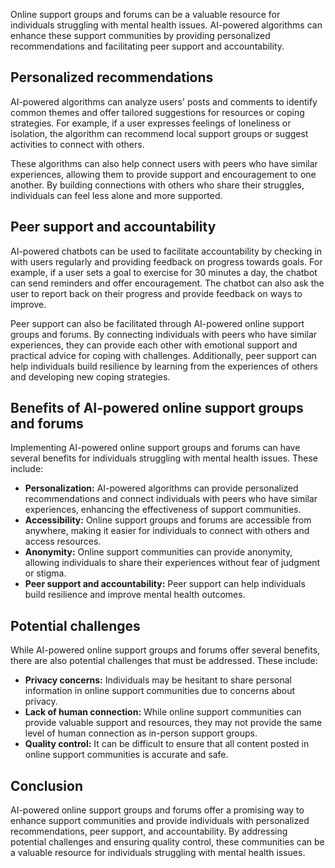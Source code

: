 
Online support groups and forums can be a valuable resource for individuals struggling with mental health issues. AI-powered algorithms can enhance these support communities by providing personalized recommendations and facilitating peer support and accountability.

Personalized recommendations
----------------------------

AI-powered algorithms can analyze users' posts and comments to identify common themes and offer tailored suggestions for resources or coping strategies. For example, if a user expresses feelings of loneliness or isolation, the algorithm can recommend local support groups or suggest activities to connect with others.

These algorithms can also help connect users with peers who have similar experiences, allowing them to provide support and encouragement to one another. By building connections with others who share their struggles, individuals can feel less alone and more supported.

Peer support and accountability
-------------------------------

AI-powered chatbots can be used to facilitate accountability by checking in with users regularly and providing feedback on progress towards goals. For example, if a user sets a goal to exercise for 30 minutes a day, the chatbot can send reminders and offer encouragement. The chatbot can also ask the user to report back on their progress and provide feedback on ways to improve.

Peer support can also be facilitated through AI-powered online support groups and forums. By connecting individuals with peers who have similar experiences, they can provide each other with emotional support and practical advice for coping with challenges. Additionally, peer support can help individuals build resilience by learning from the experiences of others and developing new coping strategies.

Benefits of AI-powered online support groups and forums
-------------------------------------------------------

Implementing AI-powered online support groups and forums can have several benefits for individuals struggling with mental health issues. These include:

* **Personalization:** AI-powered algorithms can provide personalized recommendations and connect individuals with peers who have similar experiences, enhancing the effectiveness of support communities.
* **Accessibility:** Online support groups and forums are accessible from anywhere, making it easier for individuals to connect with others and access resources.
* **Anonymity:** Online support communities can provide anonymity, allowing individuals to share their experiences without fear of judgment or stigma.
* **Peer support and accountability:** Peer support can help individuals build resilience and improve mental health outcomes.

Potential challenges
--------------------

While AI-powered online support groups and forums offer several benefits, there are also potential challenges that must be addressed. These include:

* **Privacy concerns:** Individuals may be hesitant to share personal information in online support communities due to concerns about privacy.
* **Lack of human connection:** While online support communities can provide valuable support and resources, they may not provide the same level of human connection as in-person support groups.
* **Quality control:** It can be difficult to ensure that all content posted in online support communities is accurate and safe.

Conclusion
----------

AI-powered online support groups and forums offer a promising way to enhance support communities and provide individuals with personalized recommendations, peer support, and accountability. By addressing potential challenges and ensuring quality control, these communities can be a valuable resource for individuals struggling with mental health issues.

